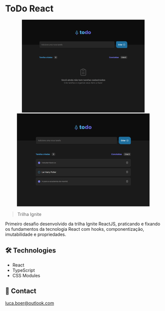 
# ToDo React

<p align="center">
    
<span align="center">
    <img height="300" src="./.github/preview-without-task.png">
    <img height="300" src="./.github/preview-with-task.png">
</span>
    
</p>

> Trilha Ignite

Primeiro desafio desenvolvido da trilha Ignite ReactJS, praticando e fixando os fundamentos da tecnologia React com hooks, componentização, imutabilidade e propriedades.

## 🛠 Technologies

- React
- TypeScript
- CSS Modules

## 💛 Contact

luca.boer@outlook.com
